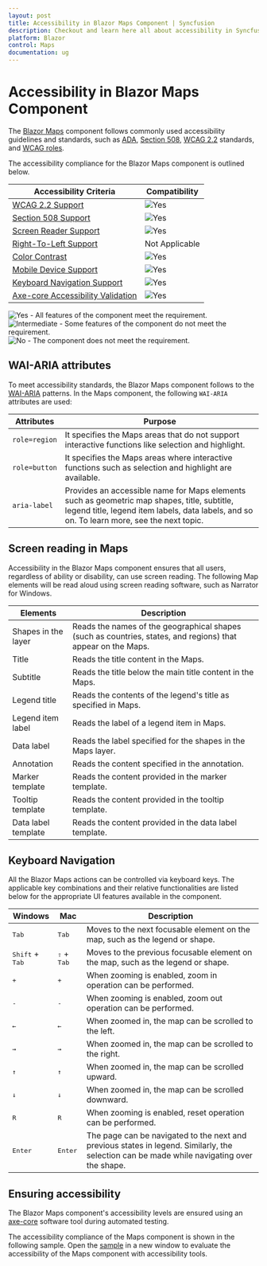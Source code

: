 ```yaml
---
layout: post
title: Accessibility in Blazor Maps Component | Syncfusion
description: Checkout and learn here all about accessibility in Syncfusion Blazor Maps component and much more details.
platform: Blazor
control: Maps
documentation: ug
---
```


# Accessibility in Blazor Maps Component

The [Blazor Maps](https://www.syncfusion.com/blazor-components/blazor-map) component follows commonly used accessibility guidelines and standards, such as [ADA](https://www.ada.gov/), [Section 508](https://www.section508.gov/), [WCAG 2.2](https://www.w3.org/TR/WCAG22/) standards, and [WCAG roles](https://www.w3.org/TR/wai-aria/#roles).

The accessibility compliance for the Blazor Maps component is outlined below.

| Accessibility Criteria | Compatibility |
| -- | -- |
| [WCAG 2.2 Support](../common/accessibility) | <img src="https://cdn.syncfusion.com/content/images/landing-page/yes.png" alt="Yes"> |
| [Section 508 Support](../common/accessibility) | <img src="https://cdn.syncfusion.com/content/images/landing-page/yes.png" alt="Yes"> |
| [Screen Reader Support](../common/accessibility) | <img src="https://cdn.syncfusion.com/content/images/landing-page/yes.png" alt="Yes"> |
| [Right-To-Left Support](../common/accessibility) | Not Applicable |
| [Color Contrast](../common/accessibility) | <img src="https://cdn.syncfusion.com/content/images/landing-page/yes.png" alt="Yes"> |
| [Mobile Device Support](../common/accessibility) | <img src="https://cdn.syncfusion.com/content/images/landing-page/yes.png" alt="Yes"> |
| [Keyboard Navigation Support](../common/accessibility) |<img src="https://cdn.syncfusion.com/content/images/landing-page/yes.png" alt="Yes"> |
| [Axe-core Accessibility Validation](../common/accessibility) | <img src="https://cdn.syncfusion.com/content/images/landing-page/yes.png" alt="Yes"> |

<style>
    .post .post-content img {
        display: inline-block;
        margin: 0.5em 0;
    }
</style>

<div><img src="https://cdn.syncfusion.com/content/images/documentation/full.png" alt="Yes"> - All features of the component meet the requirement.</div>

<div><img src="https://cdn.syncfusion.com/content/images/documentation/partial.png" alt="Intermediate"> - Some features of the component do not meet the requirement.</div>

<div><img src="https://cdn.syncfusion.com/content/images/documentation/not-supported.png" alt="No"> - The component does not meet the requirement.</div>

## WAI-ARIA attributes

To meet accessibility standards, the Blazor Maps component follows to the [WAI-ARIA](https://www.w3.org/WAI/ARIA/apg/patterns/) patterns. In the Maps component, the following `WAI-ARIA` attributes are used:

| Attributes | Purpose |
| --- | --- |
| `role=region` | It specifies the Maps areas that do not support interactive functions like selection and highlight. |
| `role=button` | It specifies the Maps areas where interactive functions such as selection and highlight are available. |
| `aria-label` | Provides an accessible name for Maps elements such as geometric map shapes, title, subtitle, legend title, legend item labels, data labels, and so on. To learn more, see the next topic. |

## Screen reading in Maps

Accessibility in the Blazor Maps component ensures that all users, regardless of ability or disability, can use screen reading. The following Map elements will be read aloud using screen reading software, such as Narrator for Windows.

| Elements | Description |
| --- | --- |
| Shapes in the layer | Reads the names of the geographical shapes (such as countries, states, and regions) that appear on the Maps. |
| Title | Reads the title content in the Maps. |
| Subtitle | Reads the title below the main title content in the Maps. |
| Legend title | Reads the contents of the legend's title as specified in Maps. |
| Legend item label | Reads the label of a legend item in Maps. |
| Data label | Reads the label specified for the shapes in the Maps layer. |
| Annotation | Reads the content specified in the annotation. |
| Marker template | Reads the content provided in the marker template. |
| Tooltip template | Reads the content provided in the tooltip template. |
| Data label template | Reads the content provided in the data label template. |

## Keyboard Navigation

All the Blazor Maps actions can be controlled via keyboard keys. The applicable key combinations and their relative functionalities are listed below for the appropriate UI features available in the component.

| Windows | Mac | Description|
|-----|-----|----|
|<kbd>Tab</kbd> | <kbd>Tab</kbd> |Moves to the next focusable element on the map, such as the legend or shape.|
|<kbd>Shift</kbd> + <kbd>Tab</kbd> | <kbd>⇧</kbd> + <kbd>Tab</kbd> |Moves to the previous focusable element on the map, such as the legend or shape.|
|<kbd> + </kbd> | <kbd>+</kbd> |When zooming is enabled, zoom in operation can be performed.|
|<kbd> - </kbd> | <kbd>-</kbd> |When zooming is enabled, zoom out operation can be performed.|
|<kbd>←</kbd> | <kbd>←</kbd> |When zoomed in, the map can be scrolled to the left.|
|<kbd>→</kbd> | <kbd>→</kbd> |When zoomed in, the map can be scrolled to the right.|
|<kbd>↑</kbd> | <kbd>↑</kbd> |When zoomed in, the map can be scrolled upward.|
|<kbd>↓</kbd> | <kbd>↓</kbd> |When zoomed in, the map can be scrolled downward.|
|<kbd> R </kbd> | <kbd>R</kbd> |When zooming is enabled, reset operation can be performed.|
|<kbd>Enter</kbd> | <kbd>Enter</kbd> |The page can be navigated to the next and previous states in legend. Similarly, the selection can be made while navigating over the shape.|

## Ensuring accessibility

The Blazor Maps component's accessibility levels are ensured using an [axe-core](https://www.nuget.org/packages/Deque.AxeCore.Playwright) software tool during automated testing.

The accessibility compliance of the Maps component is shown in the following sample. Open the [sample](https://blazor.syncfusion.com/accessibility/maps) in a new window to evaluate the accessibility of the Maps component with accessibility tools.
